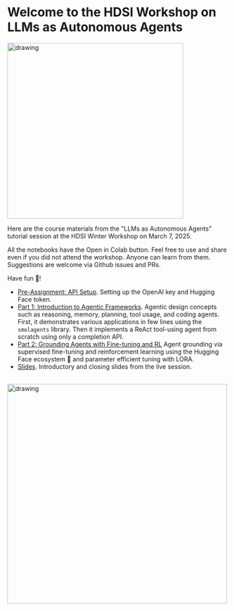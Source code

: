 
# Welcome to the HDSI  Workshop on LLMs as Autonomous Agents

<img src="https://drive.google.com/uc?export=view&id=1q4SGPmn6sWQhskt4D-1D09q_6C9FDz_L" alt="drawing" width="400"/>

Here are the course materials from the "LLMs as Autonomous Agents" tutorial session at the HDSI Winter  Workshop on March 7, 2025. 

All the notebooks have the Open in Colab button. Feel free to use and share even if you did not attend the workshop. Anyone can learn from them. Suggestions are welcome via Github issues and PRs.

Have fun 🤩!



* [Pre-Assignment: API Setup](https://github.com/mauriciogtec/hdsi-winter-workshop/blob/main/pre-assignment.ipynb). Setting up the OpenAI key and Hugging Face token.
* [Part 1: Introduction to Agentic Frameworks](https://github.com/mauriciogtec/hdsi-winter-workshop/blob/main/llm-agents-part1.ipynb). Agentic design concepts such as reasoning, memory, planning, tool usage, and coding agents. First, it demonstrates various applications in few lines using the `smolagents` library. Then it implements a ReAct tool-using agent from scratch using only a completion API.
* [Part 2: Grounding Agents with Fine-tuning and RL](https://github.com/mauriciogtec/hdsi-winter-workshop/blob/main/llm-agents-part2.ipynb) Agent grounding via supervised fine-tuning and reinforcement learning using the Hugging Face ecosystem 🤗 and parameter efficient tuning with LORA.
* [Slides](https://github.com/mauriciogtec/hdsi-winter-workshop/blob/main/hdsi-winter-workshop-slides.pdf). Introductory and closing slides from the live session.


<br>
<img src="https://drive.google.com/uc?export=view&id=1ULuNR1-h3G3C0sjMkEldaQlj38zS8Smc" alt="drawing" width="500"/>
